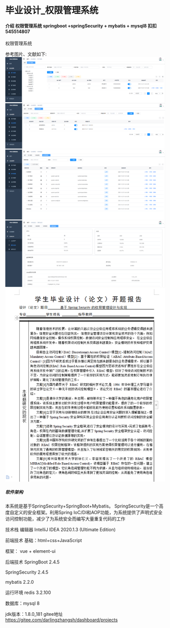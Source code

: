 # 毕业设计_权限管理系统

#### 介绍   权限管理系统 springboot +springSecurity + mybatis + mysql8   扣扣  545514807

权限管理系统 
 
参考图片、文献如下:
![image-1](img/1.png) 
![image-2](img/2.png) 
![image-3](img/3.png) 
![image-4](img/4.png) 
![image-5](img/5.png) 

##### 软件架构
本系统是基于SpringSecurity+SpringBoot+Mybatis。 SpringSecurity是一个高度自定义的安全框架。利用Spring IoC/DI和AOP功能，为系统提供了声明式安全访问控制功能，减少了为系统安全而编写大量重复代码的工作

技术栈
编辑器
IntelliJ IDEA 2020.1.3 (Ultimate Edition)

前端技术
基础：html+css+JavaScript

框架：
vue + element-ui

后端技术
SpringBoot 2.4.5

SpringSecurity 2.4.5

mybatis 2.2.0

运行环境
redis 3.2.100

数据库：mysql 8

jdk版本：1.8.0_181
gitee地址 https://gitee.com/darlingzhangsh/dashboard/projects
